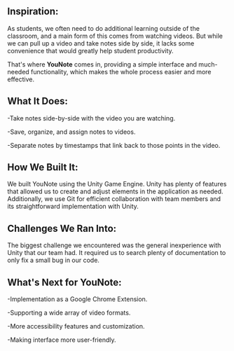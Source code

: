 ## Inspiration:
As students, we often need to do additional learning outside of the classroom, and a main form of this comes from watching videos. But while we can pull up a video and take notes side by side, it lacks some convenience that would greatly help student productivity. 

That's where **YouNote** comes in, providing a simple interface and much-needed functionality, which makes the whole process easier and more effective. 

## What It Does:
-Take notes side-by-side with the video you are watching.

-Save, organize, and assign notes to videos.

-Separate notes by timestamps that link back to those points in the video.

## How We Built It:
We built YouNote using the Unity Game Engine. Unity has plenty of features that allowed us to create and adjust elements in the application as needed. Additionally, we use Git for efficient collaboration with team members and its straightforward implementation with Unity.

## Challenges We Ran Into:
The biggest challenge we encountered was the general inexperience with Unity that our team had. It required us to search plenty of documentation to only fix a small bug in our code.

## What's Next for YouNote:
-Implementation as a Google Chrome Extension.

-Supporting a wide array of video formats.

-More accessibility features and customization.

-Making interface more user-friendly.
